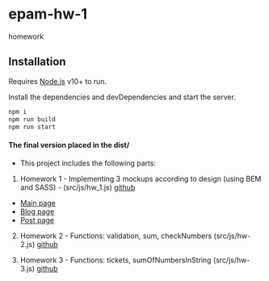 # epam-hw-1
homework

## Installation

Requires [Node.js](https://nodejs.org/) v10+ to run.

Install the dependencies and devDependencies and start the server.

```bash
npm i
npm run build
npm run start
```

#### The final version placed in the dist/
- This project includes the following parts:

1. Homework 1 - Implementing 3 mockups according to design (using BEM and SASS) - (src/js/hw_1.js)
   [github](https://github.com/tsiestova/epam-hw-1/tree/HW_01)
- [Main page](http://localhost:8080/index.html)
- [Blog page](http://localhost:8080/blog.html)
- [Post page](http://localhost:8080/post.html)

2. Homework 2 - Functions: validation, sum, checkNumbers (src/js/hw-2.js)
   [github](https://github.com/tsiestova/epam-hw-1/tree/HW_02)


3. Homework 3 - Functions: tickets, sumOfNumbersInString (src/js/hw-3.js)
   [github](https://github.com/tsiestova/epam-hw-1/tree/HW_03)
